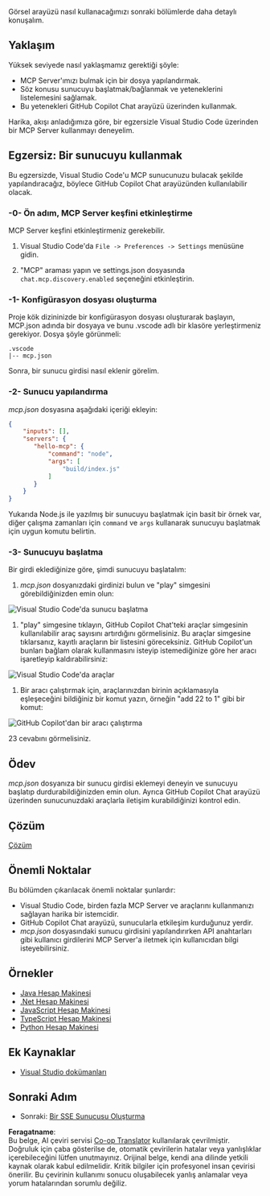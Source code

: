 <!--
CO_OP_TRANSLATOR_METADATA:
{
  "original_hash": "54e9ffc5dba01afcb8880a9949fd1881",
  "translation_date": "2025-07-13T19:29:26+00:00",
  "source_file": "03-GettingStarted/04-vscode/README.md",
  "language_code": "tr"
}
-->
Görsel arayüzü nasıl kullanacağımızı sonraki bölümlerde daha detaylı konuşalım.

## Yaklaşım

Yüksek seviyede nasıl yaklaşmamız gerektiği şöyle:

- MCP Server'ımızı bulmak için bir dosya yapılandırmak.
- Söz konusu sunucuyu başlatmak/bağlanmak ve yeteneklerini listelemesini sağlamak.
- Bu yetenekleri GitHub Copilot Chat arayüzü üzerinden kullanmak.

Harika, akışı anladığımıza göre, bir egzersizle Visual Studio Code üzerinden bir MCP Server kullanmayı deneyelim.

## Egzersiz: Bir sunucuyu kullanmak

Bu egzersizde, Visual Studio Code'u MCP sunucunuzu bulacak şekilde yapılandıracağız, böylece GitHub Copilot Chat arayüzünden kullanılabilir olacak.

### -0- Ön adım, MCP Server keşfini etkinleştirme

MCP Server keşfini etkinleştirmeniz gerekebilir.

1. Visual Studio Code'da `File -> Preferences -> Settings` menüsüne gidin.

1. "MCP" araması yapın ve settings.json dosyasında `chat.mcp.discovery.enabled` seçeneğini etkinleştirin.

### -1- Konfigürasyon dosyası oluşturma

Proje kök dizininizde bir konfigürasyon dosyası oluşturarak başlayın, MCP.json adında bir dosyaya ve bunu .vscode adlı bir klasöre yerleştirmeniz gerekiyor. Dosya şöyle görünmeli:

```text
.vscode
|-- mcp.json
```

Sonra, bir sunucu girdisi nasıl eklenir görelim.

### -2- Sunucu yapılandırma

*mcp.json* dosyasına aşağıdaki içeriği ekleyin:

```json
{
    "inputs": [],
    "servers": {
       "hello-mcp": {
           "command": "node",
           "args": [
               "build/index.js"
           ]
       }
    }
}
```

Yukarıda Node.js ile yazılmış bir sunucuyu başlatmak için basit bir örnek var, diğer çalışma zamanları için `command` ve `args` kullanarak sunucuyu başlatmak için uygun komutu belirtin.

### -3- Sunucuyu başlatma

Bir girdi eklediğinize göre, şimdi sunucuyu başlatalım:

1. *mcp.json* dosyanızdaki girdinizi bulun ve "play" simgesini görebildiğinizden emin olun:

  ![Visual Studio Code'da sunucu başlatma](../../../../translated_images/vscode-start-server.8e3c986612e3555de47e5b1e37b2f3020457eeb6a206568570fd74a17e3796ad.tr.png)  

1. "play" simgesine tıklayın, GitHub Copilot Chat'teki araçlar simgesinin kullanılabilir araç sayısını artırdığını görmelisiniz. Bu araçlar simgesine tıklarsanız, kayıtlı araçların bir listesini göreceksiniz. GitHub Copilot'un bunları bağlam olarak kullanmasını isteyip istemediğinize göre her aracı işaretleyip kaldırabilirsiniz:

  ![Visual Studio Code'da araçlar](../../../../translated_images/vscode-tool.0b3bbea2fb7d8c26ddf573cad15ef654e55302a323267d8ee6bd742fe7df7fed.tr.png)

1. Bir aracı çalıştırmak için, araçlarınızdan birinin açıklamasıyla eşleşeceğini bildiğiniz bir komut yazın, örneğin "add 22 to 1" gibi bir komut:

  ![GitHub Copilot'dan bir aracı çalıştırma](../../../../translated_images/vscode-agent.d5a0e0b897331060518fe3f13907677ef52b879db98c64d68a38338608f3751e.tr.png)

  23 cevabını görmelisiniz.

## Ödev

*mcp.json* dosyanıza bir sunucu girdisi eklemeyi deneyin ve sunucuyu başlatıp durdurabildiğinizden emin olun. Ayrıca GitHub Copilot Chat arayüzü üzerinden sunucunuzdaki araçlarla iletişim kurabildiğinizi kontrol edin.

## Çözüm

[Çözüm](./solution/README.md)

## Önemli Noktalar

Bu bölümden çıkarılacak önemli noktalar şunlardır:

- Visual Studio Code, birden fazla MCP Server ve araçlarını kullanmanızı sağlayan harika bir istemcidir.
- GitHub Copilot Chat arayüzü, sunucularla etkileşim kurduğunuz yerdir.
- *mcp.json* dosyasındaki sunucu girdisini yapılandırırken API anahtarları gibi kullanıcı girdilerini MCP Server'a iletmek için kullanıcıdan bilgi isteyebilirsiniz.

## Örnekler

- [Java Hesap Makinesi](../samples/java/calculator/README.md)
- [.Net Hesap Makinesi](../../../../03-GettingStarted/samples/csharp)
- [JavaScript Hesap Makinesi](../samples/javascript/README.md)
- [TypeScript Hesap Makinesi](../samples/typescript/README.md)
- [Python Hesap Makinesi](../../../../03-GettingStarted/samples/python)

## Ek Kaynaklar

- [Visual Studio dokümanları](https://code.visualstudio.com/docs/copilot/chat/mcp-servers)

## Sonraki Adım

- Sonraki: [Bir SSE Sunucusu Oluşturma](../05-sse-server/README.md)

**Feragatname**:  
Bu belge, AI çeviri servisi [Co-op Translator](https://github.com/Azure/co-op-translator) kullanılarak çevrilmiştir. Doğruluk için çaba gösterilse de, otomatik çevirilerin hatalar veya yanlışlıklar içerebileceğini lütfen unutmayınız. Orijinal belge, kendi ana dilinde yetkili kaynak olarak kabul edilmelidir. Kritik bilgiler için profesyonel insan çevirisi önerilir. Bu çevirinin kullanımı sonucu oluşabilecek yanlış anlamalar veya yorum hatalarından sorumlu değiliz.